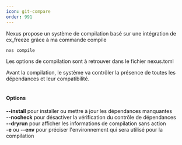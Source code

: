 ```yaml
---
icon: git-compare
order: 991
---
```

Nexus propose un système de compilation basé sur une intégration de cx_freeze grâce à ma commande compile

```console
nxs compile
```

Les options de compilation sont à retrouver dans le fichier nexus.toml

Avant la compilation, le système va contrôler la présence de toutes les dépendances et leur compatibilité.
<br><br>
#### Options

**--install** pour installer ou mettre à jour les dépendances manquantes<br>
**--nocheck** pour désactiver la vérification du contrôle de dépendances<br>
**--dryrun** pour afficher les informations de compilation sans action<br>
**-e** ou **--env** pour préciser l'environnement qui sera utilisé pour la compilation<br>